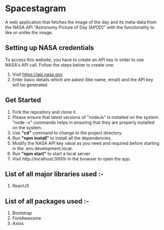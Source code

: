# Spacestagram 

A web application that fetches the image of the day and its meta-data from the NASA API "Astronomy Picture of Day (APOD)" with the functionality to like or unlike the image.

## Setting up NASA credentials

To access this website, you have to create an API key in order to use NASA's API call. Follow the steps below to create one:

1. Visit https://api.nasa.gov
2. Enter basic details which are asked (like name, email) and the API key will be generated

## Get Started

1. Fork the repository and clone it.
2. Please ensure that latest versions of "nodeJs" is installed on the system. "node -v" commands helps in ensuring that they are properly installed on the system.
3. Use **"cd"** command to change to the project directory.
4. Run **"npm install"** to install all the dependencies.
5. Modify the NASA API key value as you need and required before starting in the .env.development.local.
6. Run **"npm start"** to start a local server
7. Visit http://localhost:3000/ in the browser to open the app.

## List of all major libraries used :-

1. ReactJS

## List of all packages used :-
1. Bootstrap
2. FontAwesome
3. Axios
